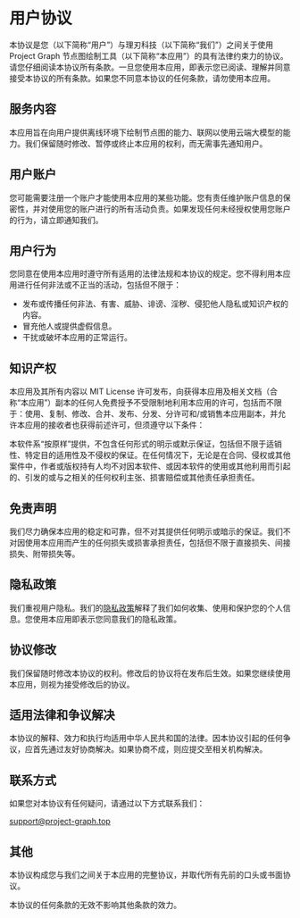# 用户协议

本协议是您（以下简称“用户”）与理刃科技（以下简称“我们”）之间关于使用 Project Graph 节点图绘制工具（以下简称“本应用”）的具有法律约束力的协议。请您仔细阅读本协议所有条款。一旦您使用本应用，即表示您已阅读、理解并同意接受本协议的所有条款。如果您不同意本协议的任何条款，请勿使用本应用。

## 服务内容

本应用旨在向用户提供离线环境下绘制节点图的能力、联网以使用云端大模型的能力。我们保留随时修改、暂停或终止本应用的权利，而无需事先通知用户。

## 用户账户

您可能需要注册一个账户才能使用本应用的某些功能。您有责任维护账户信息的保密性，并对使用您的账户进行的所有活动负责。如果发现任何未经授权使用您账户的行为，请立即通知我们。

## 用户行为

您同意在使用本应用时遵守所有适用的法律法规和本协议的规定。您不得利用本应用进行任何非法或不正当的活动，包括但不限于：

- 发布或传播任何非法、有害、威胁、诽谤、淫秽、侵犯他人隐私或知识产权的内容。
- 冒充他人或提供虚假信息。
- 干扰或破坏本应用的正常运行。

## 知识产权

本应用及其所有内容以 MIT License 许可发布，向获得本应用及相关文档（合称“本应用”）副本的任何人免费授予不受限制地利用本应用的许可，包括而不限于：使用、复制、修改、合并、发布、分发、分许可和/或销售本应用副本，并允许本应用的接收者也获得前述许可，但须遵守以下条件：

本软件系“按原样”提供，不包含任何形式的明示或默示保证，包括但不限于适销性、特定目的适用性及不侵权的保证。在任何情况下，无论是在合同、侵权或其他案件中，作者或版权持有人均不对因本软件、或因本软件的使用或其他利用而引起的、引发的或与之相关的任何权利主张、损害赔偿或其他责任承担责任。

## 免责声明

我们尽力确保本应用的稳定和可靠，但不对其提供任何明示或暗示的保证。我们不对因使用本应用而产生的任何损失或损害承担责任，包括但不限于直接损失、间接损失、附带损失等。

## 隐私政策

我们重视用户隐私。我们的[隐私政策](./privacy-policy)解释了我们如何收集、使用和保护您的个人信息。您使用本应用即表示您同意我们的隐私政策。

## 协议修改

我们保留随时修改本协议的权利。修改后的协议将在发布后生效。如果您继续使用本应用，则视为接受修改后的协议。

## 适用法律和争议解决

本协议的解释、效力和执行均适用中华人民共和国的法律。因本协议引起的任何争议，应首先通过友好协商解决。如果协商不成，则应提交至相关机构解决。

## 联系方式

如果您对本协议有任何疑问，请通过以下方式联系我们：

[support@project-graph.top](mailto:support@project-graph.top)

## 其他

本协议构成您与我们之间关于本应用的完整协议，并取代所有先前的口头或书面协议。

本协议的任何条款的无效不影响其他条款的效力。
